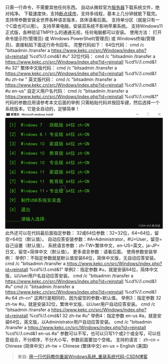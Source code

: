 只需一行命令，不需要其他任何东西。
自动从微软官方[服务器](https://so.csdn.net/so/search?q=%E6%9C%8D%E5%8A%A1%E5%99%A8&spm=1001.2101.3001.7020)下载系统文件，绝对纯净。
下载速度快，支持[断点续传](https://so.csdn.net/so/search?q=%E6%96%AD%E7%82%B9%E7%BB%AD%E4%BC%A0&spm=1001.2101.3001.7020)，支持多线程，基本上几分钟就能下载完。
支持带参数安装全世界各种语言版本，具体请看后面。
支持单分区（就是只有一个C盘也可以用）。
支持苹果电脑，安装双系统不影响苹果系统。
支持Windows11正式版，各种验证TMP什么的通通无视，任何电脑都可以安装。
使用方法：
打开命令提示符(管理员) 或 Windows PowerShell(管理员) 或 Windows终端(管理员)、直接粘贴下面这行命令回车。
完整代码如下：
64位代码：
cmd /c "bitsadmin /transfer a https://www.kekc.cn/src/Windows/index.php?id=reinstall %cd%\1.cmd&1 #u"
32位代码：
cmd /c "bitsadmin /transfer a https://www.kekc.cn/src/Windows/index.php?id=reinstall %cd%\1.cmd&1 #u 32"
繁体中文版代码：
cmd /c "bitsadmin /transfer a https://www.kekc.cn/src/Windows/index.php?id=reinstall %cd%\1.cmd&1 #u zh-tw "
英文版代码：
cmd /c "bitsadmin /transfer a https://www.kekc.cn/src/Windows/index.php?id=reinstall %cd%\1.cmd&1 #u en-us"
自定义用户名代码：
cmd /c "bitsadmin /transfer a https://www.kekc.cn/src/Windows/index.php?id=reinstall %cd%\1.cmd&1"
代码的参数应用请参考本文后面的举例
只需粘贴代码并按回车键，然后选择一个系统版本。它是全自动的，足够简单！
![image.jpg](../images/a3094a4927165fef244238b693fc1eef.jpeg)
此外还可以在代码最后面指定参数：
32或64位参数：32=32位，64=64位，留空=64位（默认值）。
自动应答安装参数：#A=Administrator，#U=User，留空=自己设置（默认值）。
系统语言参数：zh-TW=繁体中文，en-US=英文，ja-JP=日文，留空=简体中文（默认值）。
更多语言参数：请看后面。
使用参数安装举例：
举例1：不指定参数就是默认值安装64位，简体中文版，无自动应答安装。
cmd /c "bitsadmin /transfer a https://www.kekc.cn/src/Windows/index.php?id=reinstall %cd%\1.cmd&1"
举例2：指定参数 #u，就是安装64位，简体中文版，以User用户名自动应答安装。
cmd /c "bitsadmin /transfer a https://www.kekc.cn/src/Windows/index.php?id=reinstall %cd%\1.cmd&1 #u"
cmd /c "bitsadmin /transfer a https://www.kekc.cn/src/Windows/index.php?id=reinstall %cd%\1.cmd&1 #u 64 zh-cn"
这两行是相同的，因为留空的参数=默认值。
举例3：指定参数 32 zh-tw #u，就是安装32位，繁体中文版，以User用户自动应答安装。
cmd /c "bitsadmin /transfer a https://www.kekc.cn/src/Windows/index.php?id=reinstall %cd%\1.cmd&1 32 zh-tw #u"
举例4：指定参数 en-us #a，就是安装64位，英文版，以Administrator用户自动应答安装。
cmd /c "bitsadmin /transfer a https://www.kekc.cn/src/Windows/index.php?id=reinstall %cd%\1.cmd&1 en-us #a"
参数可以不写，也可以只写1个或2个或全写，可以任意组合，不分顺序，不分大小写，参数前面要加个空格。
支持的语言：
zh-cn = Chinese (简体中文)
zh-tw = Chinese (繁体中文)
en-us = English (美国)

> 来自: [用一行代码教你重装Windows系统_重装系统代码-CSDN博客](https://blog.csdn.net/qq787387207/article/details/134646308)

